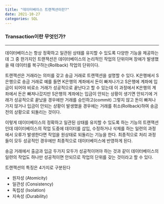 ```yaml
---
title: "데이터베이스 트랜잭션이란?"
date: 2021-10-27
categories: SQL
---
```


### Transaction이란 무엇인가?

---

데이터베이스는 항상 정확하고 일관된 상태를 유지할 수 있도록 다양한 기능을 제공하는데 그 중 한가지인 트랜잭션은
데이터베이스의 논리적인 작업의 단위이며 장애가 발생했을 때 데이터를 복구하는(Rollback) 작업의 단위이다.

트랜잭션은 거래라는 의미를 갖고 송금 거래로 트랜잭션을 설명할 수 있다.
K은행에서 S은행으로 송금 거래로 예를 들면
K은행의 계좌에서 돈이 빠져나가고 S은행에 계좌에 입금이 되어야 비로소 거래가 성공적으로 끝난다고 할 수 있는데
이 과정에서 K은행의 계좌에서 돈은 빠져나갔지만 S은행의 계좌에는 입금이 안되는 상황이 생기면 안되기에
거래가 성공적으로 끝났을 경우에만 거래를 승인하고(commit) 그렇지 않고 돈이 빠져나가지 않거나 입금이 안되는
상황이 발생했을 경우에는 거래를 취소(Rollback)하여 송금 전의 상황으로 되돌리는 것이다.

이렇게 데이터베이스의 정확하고 일관된 상태를 유지할 수 있도록 하는 기능의 트랜잭션인데
데이터베이스의 작업 도중에 데이터를 삽입, 수정하거나 삭제를 하는 일련의 과정에서
오류가 발생한다면 작업을 원상태로 되돌리는 기능을 한다.
최종적으로 처리 과정들이 모두 성공적인 경우에만 최종적으로 데이터베이스에 반영하게 된다.

송금 거래에서 출금과 입금 두가지 모두가 성공적이어야 하는 것과 같이
데이터베이스의 일련의 작업도 하나만 성공적이면 안되므로 작업의 단위를 갖는 것이라고 할 수 있다.



트랜잭션의 특징은 4가지로 구분된다
- 원자성 (Atomicity)
- 일관성 (Consistency)
- 독립성 (Isolation)
- 지속성 (Durability)



